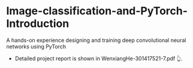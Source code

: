 # Image-classification-and-PyTorch-Introduction

A hands-on experience designing and training deep convolutional neural networks using PyTorch

* Detailed project report is shown in WenxiangHe-301417521-7.pdf 👆.
